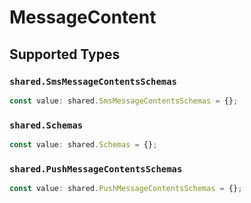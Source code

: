 # MessageContent


## Supported Types

### `shared.SmsMessageContentsSchemas`

```typescript
const value: shared.SmsMessageContentsSchemas = {};
```

### `shared.Schemas`

```typescript
const value: shared.Schemas = {};
```

### `shared.PushMessageContentsSchemas`

```typescript
const value: shared.PushMessageContentsSchemas = {};
```

